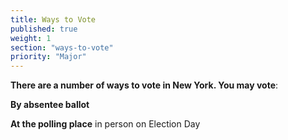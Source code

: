 ```yaml
---
title: Ways to Vote
published: true
weight: 1
section: "ways-to-vote"
priority: "Major"
---
```


**There are a number of ways to vote in New York. You may vote**:  

**By absentee ballot**   

**At the polling place** in person on Election Day
